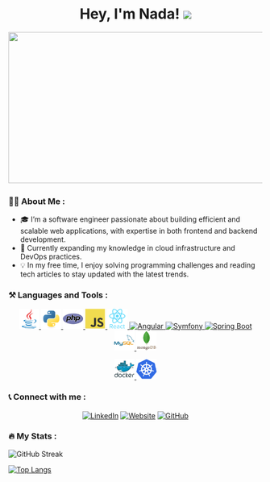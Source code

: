 <div id="header" align="center">
  <h1>
    Hey, I'm Nada!
    <img src="https://github.githubassets.com/images/icons/emoji/unicode/1f44b.png" width="30px"/>
  </h1>
</div>

<div align="center">
  <img src="https://media.tenor.com/S59bPkT0pqcAAAAC/programming.gif" width="600" height="300"/>
</div>

### 👩‍💻 About Me :
- 🎓 I’m a software engineer passionate about building efficient and scalable web applications, with expertise in both frontend and backend development.
- 🌱 Currently expanding my knowledge in cloud infrastructure and DevOps practices.
- 💡 In my free time, I enjoy solving programming challenges and reading tech articles to stay updated with the latest trends.

### ⚒️ Languages and Tools :

<div align="center">
 <a href="https://www.java.com" target="_blank"> <img src="https://raw.githubusercontent.com/devicons/devicon/master/icons/java/java-original.svg" alt="Java" width="40" height="40"/> </a>
 <a href="https://www.python.org" target="_blank"> <img src="https://raw.githubusercontent.com/devicons/devicon/master/icons/python/python-original.svg" alt="Python" width="40" height="40"/> </a>
 <a href="https://www.php.net" target="_blank"> <img src="https://raw.githubusercontent.com/devicons/devicon/master/icons/php/php-original.svg" alt="PHP" width="40" height="40"/> </a>
 <a href="https://developer.mozilla.org/en-US/docs/Web/JavaScript" target="_blank"> <img src="https://raw.githubusercontent.com/devicons/devicon/master/icons/javascript/javascript-original.svg" alt="JavaScript" width="40" height="40"/> </a>
 <a href="https://reactjs.org/" target="_blank"> <img src="https://raw.githubusercontent.com/devicons/devicon/master/icons/react/react-original-wordmark.svg" alt="React" width="40" height="40"/> </a>
 <a href="https://angular.io/" target="_blank"> <img src="https://angular.io/assets/images/logos/angular/angular.svg" alt="Angular" width="40" height="40"/> </a>
 <a href="https://symfony.com/" target="_blank"> <img src="https://symfony.com/logos/symfony_black_03.svg" alt="Symfony" width="40" height="40"/> </a>
 <a href="https://spring.io/projects/spring-boot" target="_blank"> <img src="https://www.vectorlogo.zone/logos/springio/springio-icon.svg" alt="Spring Boot" width="40" height="40"/> </a>
 <a href="https://www.mysql.com/" target="_blank"> <img src="https://raw.githubusercontent.com/devicons/devicon/master/icons/mysql/mysql-original-wordmark.svg" alt="MySQL" width="40" height="40"/> </a>
 <a href="https://www.mongodb.com/" target="_blank"> <img src="https://raw.githubusercontent.com/devicons/devicon/master/icons/mongodb/mongodb-original-wordmark.svg" alt="MongoDB" width="40" height="40"/> </a>

 <a href="https://www.docker.com/" target="_blank"> <img src="https://raw.githubusercontent.com/devicons/devicon/master/icons/docker/docker-original-wordmark.svg" alt="Docker" width="40" height="40"/> </a>
 <a href="https://kubernetes.io/" target="_blank"> <img src="https://raw.githubusercontent.com/devicons/devicon/master/icons/kubernetes/kubernetes-plain.svg" alt="Kubernetes" width="40" height="40"/> </a>
</div>

### 📞 Connect with me :
<div align="center">
  <a href="https://www.linkedin.com/in/nada-ben-taarit/" target="_blank"><img align="center" src="https://raw.githubusercontent.com/rahuldkjain/github-profile-readme-generator/master/src/images/icons/Social/linked-in-alt.svg" alt="LinkedIn" height="30" width="40" /></a>
  <a href="https://nadabentaarit.github.io/" target="_blank"><img align="center" src="https://img.icons8.com/ios-filled/50/000000/domain.png" alt="Website" height="30" width="40" /></a>
  <a href="https://github.com/NadaBENTAARIT" target="_blank"><img align="center" src="https://raw.githubusercontent.com/rahuldkjain/github-profile-readme-generator/master/src/images/icons/Social/github.svg" alt="GitHub" height="30" width="40" /></a>
</div>

### 🔥 My Stats :
![GitHub Streak](https://github-readme-streak-stats.herokuapp.com/?user=NadaBENTAARIT)

[![Top Langs](https://github-readme-stats.vercel.app/api/top-langs/?username=NadaBENTAARIT&layout=compact&theme=vision-friendly-dark)](https://github.com/anuraghazra/github-readme-stats)
